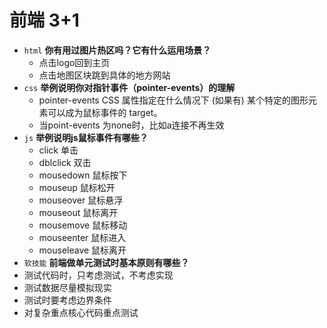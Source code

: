 # 前端 3+1
 -  `html` **你有用过图片热区吗？它有什么运用场景？**
    - 点击logo回到主页
    - 点击地图区块跳到具体的地方网站
 -  `css`  **举例说明你对指针事件（pointer-events）的理解**
    - pointer-events CSS 属性指定在什么情况下 (如果有) 某个特定的图形元素可以成为鼠标事件的 target。
    - 当point-events 为none时，比如a连接不再生效
 -  `js`   **举例说明js鼠标事件有哪些？**
    - click 单击
    - dblclick 双击
    - mousedown 鼠标按下
    - mouseup 鼠标松开
    - mouseover 鼠标悬浮
    - mouseout 鼠标离开
    - mousemove 鼠标移动
    - mouseenter 鼠标进入
    - mouseleave 鼠标离开
 - `软技能` **前端做单元测试时基本原则有哪些？**
  - 测试代码时，只考虑测试，不考虑实现
  - 测试数据尽量模拟现实
  - 测试时要考虑边界条件
  - 对复杂重点核心代码重点测试
